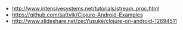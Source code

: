 * http://www.intensivesystems.net/tutorials/stream_proc.html
* https://github.com/sattvik/Clojure-Android-Examples
* http://www.slideshare.net/zecYusuke/clojure-on-android-12694511